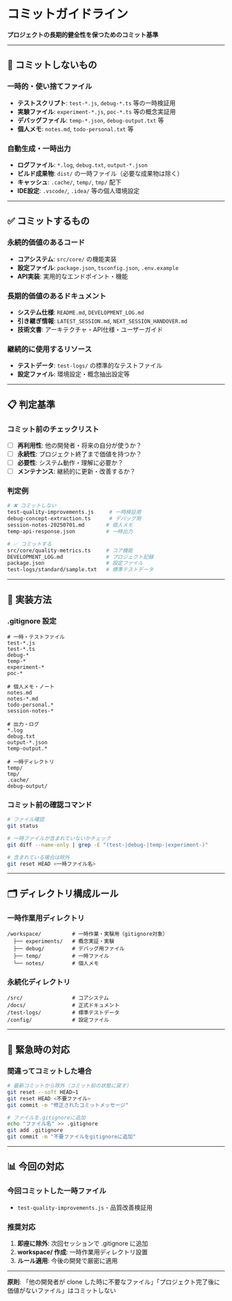 # コミットガイドライン

**プロジェクトの長期的健全性を保つためのコミット基準**

---

## 🚫 コミットしないもの

### 一時的・使い捨てファイル
- **テストスクリプト**: `test-*.js`, `debug-*.ts` 等の一時検証用
- **実験ファイル**: `experiment-*.js`, `poc-*.ts` 等の概念実証用
- **デバッグファイル**: `temp-*.json`, `debug-output.txt` 等
- **個人メモ**: `notes.md`, `todo-personal.txt` 等

### 自動生成・一時出力
- **ログファイル**: `*.log`, `debug.txt`, `output-*.json`
- **ビルド成果物**: `dist/` の一時ファイル（必要な成果物は除く）
- **キャッシュ**: `.cache/`, `temp/`, `tmp/` 配下
- **IDE設定**: `.vscode/`, `.idea/` 等の個人環境設定

---

## ✅ コミットするもの

### 永続的価値のあるコード
- **コアシステム**: `src/core/` の機能実装
- **設定ファイル**: `package.json`, `tsconfig.json`, `.env.example`
- **API実装**: 実用的なエンドポイント・機能

### 長期的価値のあるドキュメント
- **システム仕様**: `README.md`, `DEVELOPMENT_LOG.md`
- **引き継ぎ情報**: `LATEST_SESSION.md`, `NEXT_SESSION_HANDOVER.md`
- **技術文書**: アーキテクチャ・API仕様・ユーザーガイド

### 継続的に使用するリソース
- **テストデータ**: `test-logs/` の標準的なテストファイル
- **設定ファイル**: 環境設定・概念抽出設定等

---

## 📋 判定基準

### コミット前のチェックリスト
- [ ] **再利用性**: 他の開発者・将来の自分が使うか？
- [ ] **永続性**: プロジェクト終了まで価値を持つか？
- [ ] **必要性**: システム動作・理解に必要か？
- [ ] **メンテナンス**: 継続的に更新・改善するか？

### 判定例
```bash
# ❌ コミットしない
test-quality-improvements.js     # 一時検証用
debug-concept-extraction.ts      # デバッグ用
session-notes-20250701.md       # 個人メモ
temp-api-response.json          # 一時出力

# ✅ コミットする  
src/core/quality-metrics.ts     # コア機能
DEVELOPMENT_LOG.md              # プロジェクト記録
package.json                    # 設定ファイル
test-logs/standard/sample.txt   # 標準テストデータ
```

---

## 🔧 実装方法

### .gitignore 設定
```gitignore
# 一時・テストファイル
test-*.js
test-*.ts
debug-*
temp-*
experiment-*
poc-*

# 個人メモ・ノート
notes.md
notes-*.md
todo-personal.*
session-notes-*

# 出力・ログ
*.log
debug.txt
output-*.json
temp-output.*

# 一時ディレクトリ
temp/
tmp/
.cache/
debug-output/
```

### コミット前の確認コマンド
```bash
# ファイル確認
git status

# 一時ファイルが含まれていないかチェック
git diff --name-only | grep -E "(test-|debug-|temp-|experiment-)"

# 含まれている場合は除外
git reset HEAD <一時ファイル名>
```

---

## 🗂️ ディレクトリ構成ルール

### 一時作業用ディレクトリ
```
/workspace/          # 一時作業・実験用（gitignore対象）
  ├── experiments/   # 概念実証・実験
  ├── debug/         # デバッグ用ファイル  
  ├── temp/          # 一時ファイル
  └── notes/         # 個人メモ
```

### 永続化ディレクトリ
```
/src/                # コアシステム
/docs/               # 正式ドキュメント
/test-logs/          # 標準テストデータ
/config/             # 設定ファイル
```

---

## 🚨 緊急時の対応

### 間違ってコミットした場合
```bash
# 最新コミットから除外（コミット前の状態に戻す）
git reset --soft HEAD~1
git reset HEAD <不要ファイル>
git commit -m "修正されたコミットメッセージ"

# ファイルを.gitignoreに追加
echo "ファイル名" >> .gitignore
git add .gitignore
git commit -m "不要ファイルをgitignoreに追加"
```

---

## 📊 今回の対応

### 今回コミットした一時ファイル
- `test-quality-improvements.js` - 品質改善検証用

### 推奨対応
1. **即座に除外**: 次回セッションで .gitignore に追加
2. **workspace/ 作成**: 一時作業用ディレクトリ設置
3. **ルール適用**: 今後の開発で厳密に適用

---

**原則**: 「他の開発者が clone した時に不要なファイル」「プロジェクト完了後に価値がないファイル」はコミットしない